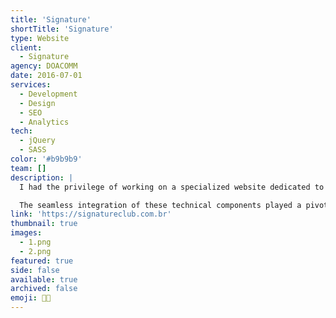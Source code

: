 ```yaml
---
title: 'Signature'
shortTitle: 'Signature'
type: Website
client:
  - Signature
agency: DOACOMM
date: 2016-07-01
services:
  - Development
  - Design
  - SEO
  - Analytics
tech:
  - jQuery
  - SASS
color: '#b9b9b9'
team: []
description: |
  I had the privilege of working on a specialized website dedicated to promoting an exclusive community of professionals who shared a common passion for technical excellence and exceptional experiences in health, well-being, and aesthetics. The project involved meticulous design execution, where I carefully crafted visually captivating interfaces that exuded sophistication and exclusivity. Additionally, I took charge of the programming aspect and skillfully implemented SEO techniques to enhance the website's visibility in search engine rankings, expanding its reach to a broader audience.

  The seamless integration of these technical components played a pivotal role in effectively promoting the exclusive community. By combining captivating design elements with optimized SEO practices, we emphasized the unique value proposition of the community and delivered an engaging user experience that resonated with visitors. The website's interfaces were thoughtfully designed to encapsulate the desired essence of sophistication and exclusivity, providing a visually appealing platform that reflected the community's ethos. Through our meticulous attention to detail and technical expertise, we successfully created a website that effectively showcased the community's offerings and attracted a wider audience, fostering a sense of belonging and engagement among its members.
link: 'https://signatureclub.com.br'
thumbnail: true
images:
  - 1.png
  - 2.png
featured: true
side: false
available: true
archived: false
emoji: 🤝🏼
---
```

